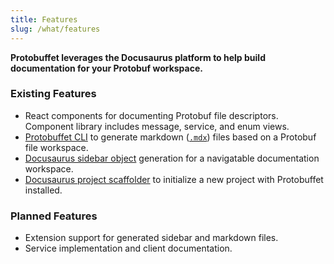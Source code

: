 ```yaml
---
title: Features
slug: /what/features
---
```


**Protobuffet leverages the Docusaurus platform to help build documentation for your Protobuf workspace.**

### Existing Features
- React components for documenting Protobuf file descriptors. Component library includes message, service, and enum views.
- [Protobuffet CLI](https://github.com/AnthonyBobsin/docusaurus-protobuffet/tree/master/packages/docusaurus-protobuffet#cli-commands) to generate markdown ([`.mdx`](https://mdxjs.com/)) files based on a Protobuf file workspace.
- [Docusaurus sidebar object](https://docusaurus.io/docs/sidebar) generation for a navigatable documentation workspace.
- [Docusaurus project scaffolder](https://github.com/AnthonyBobsin/docusaurus-protobuffet/tree/master/packages/docusaurus-protobuffet-init#usage) to initialize a new project with Protobuffet installed.

### Planned Features
- Extension support for generated sidebar and markdown files.
- Service implementation and client documentation.